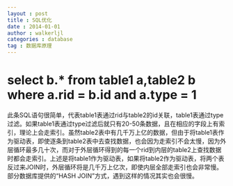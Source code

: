 ```yaml
---
layout : post
title : SQL优化
date : 2014-01-01
author : walkerljl
categories : database
tag : 数据库原理
---
```

# select b.* from table1 a,table2 b where a.rid = b.id and a.type = 1
此条SQL语句很简单，代表table1表通过rid与table2的id关联，table1表通过type过滤。如果table1表通过type过滤后就只有20-50条数据，且在相应的字段上有索引，理论上会走索引。虽然table2表中有几千万上亿的数据，但由于将table1表作为驱动表，即使逐条到table2表中去查找数据，也会因为走索引不会太慢，因为外层循环最多几十次，而对于外层循环得到的每一个rid到内层的table2上查找数据时都会走索引。上述是将table1作为驱动表，如果将table2作为驱动表，将两个表反过来JOIN时，外层循环将是几千万上亿次，即使内层全部走索引也会非常慢。部分数据库提供的“HASH JOIN”方式，遇到这样的情况其实也会很慢。
